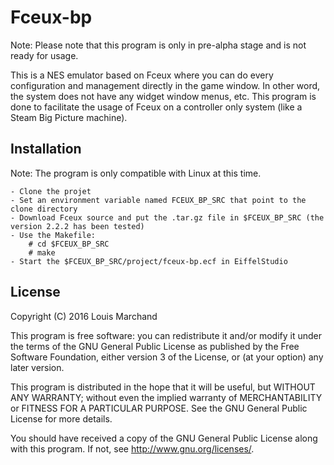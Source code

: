 Fceux-bp
========

Note: Please note that this program is only in pre-alpha stage and is not ready for usage.

This is a NES emulator based on Fceux where you can do every configuration and management directly in
the game window. In other word, the system does not have any widget window menus, etc. This program
is done to facilitate the usage of Fceux on a controller only system (like a Steam Big Picture machine).

Installation
------------

Note: The program is only compatible with Linux at this time.

	- Clone the projet
	- Set an environment variable named FCEUX_BP_SRC that point to the clone directory
	- Download Fceux source and put the .tar.gz file in $FCEUX_BP_SRC (the version 2.2.2 has been tested)
	- Use the Makefile:
		# cd $FCEUX_BP_SRC
		# make
	- Start the $FCEUX_BP_SRC/project/fceux-bp.ecf in EiffelStudio

License
-------

Copyright (C) 2016  Louis Marchand

This program is free software: you can redistribute it and/or modify
it under the terms of the GNU General Public License as published by
the Free Software Foundation, either version 3 of the License, or
(at your option) any later version.

This program is distributed in the hope that it will be useful,
but WITHOUT ANY WARRANTY; without even the implied warranty of
MERCHANTABILITY or FITNESS FOR A PARTICULAR PURPOSE.  See the
GNU General Public License for more details.

You should have received a copy of the GNU General Public License
along with this program.  If not, see <http://www.gnu.org/licenses/>.
